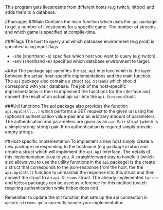This program gets livestreams from different hosts (e.g twitch, hitbox) and adds them to a database.

#Packages
##Main
Contains the main function which uses the `api` package to get a number of livestreams
for a specific game. The number of streams and which game is specified at compile-time.

###Flags
The host to query and which database environment (e.g prod) is specified using input flags.

* -site (shorthand -s) specifies which host you want to query (e.g twitch).
* -env (shorthand -e) specified which database environment to target.

##Api
The package `api` specifies the `api.Api` interface which is the layer between the actual
host-specific implementations and the main function. The `api` package also contains a 
struct `api.Streams` which should correspond with your database. The job of the host-specific
implmenetations is then to implement the functions for the interface and convert the
result of an actual api call into the `api.Streams` struct.

###Util functions
The api package also provides the function `api.ApiCall(...)` which performs a GET
request to the given url using the (optional) authentication value-pair and an arbitrary
amount of parameters. The authentication and parameters are given as an `api.Pair` struct
(which is a simple string: string) pair. If no authentication is requred simply provide empty strings.

##Host-specific implementation
To implement a new host simply create a new package corresponding to the hostname (e.g package azubu) and
create a struct which will implement the `api.Api` interface. The details of this implementation is 
up to you. A straightforward way to handle it (which also allows you to use the utility functions
in the `api` package) is the create a struct that corresponds to the json-response from the host,
the the `api.ApiCall()` function to unmarshal the response into this struct and then convert the
struct to an `api.Streams` struct. The already implemented `twitch` and `hitbox` packages can be used as 
reference for this method (twitch requiring authentication while hitbox does not).

Remember to update the init function that sets up the api connection in `update-streams.go`
to correctly handle your implementation.
